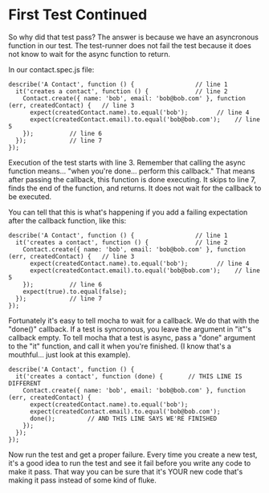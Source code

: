 # First Test Continued

So why did that test pass?  The answer is because we have an asyncronous function in our test.  The test-runner does not fail the test because it does not know to wait for the async function to return.

In our contact.spec.js file:
```
describe('A Contact', function () {                 // line 1
  it('creates a contact', function () {             // line 2
    Contact.create({ name: 'bob', email: 'bob@bob.com' }, function (err, createdContact) {   // line 3
      expect(createdContact.name).to.equal('bob');        // line 4
      expect(createdContact.email).to.equal('bob@bob.com');    // line 5
    });          // line 6
  });            // line 7
});
```

Execution of the test starts with line 3.  Remember that calling the async function means... "when you're done... perform this callback."  That means after passing the callback, this function is done executing.  It skips to line 7, finds the end of the function, and returns.  It does not wait for the callback to be executed.

You can tell that this is what's happening if you add a failing expectation after the callback function, like this:
```
describe('A Contact', function () {                 // line 1
  it('creates a contact', function () {             // line 2
    Contact.create({ name: 'bob', email: 'bob@bob.com' }, function (err, createdContact) {   // line 3
      expect(createdContact.name).to.equal('bob');        // line 4
      expect(createdContact.email).to.equal('bob@bob.com');    // line 5
    });          // line 6
    expect(true).to.equal(false);
  });            // line 7
});
```

Fortunately it's easy to tell mocha to wait for a callback. We do that with the "done()" callback.  If a test is syncronous, you leave the argument in "it"'s callback empty.  To tell mocha that a test is async, pass a "done" argument to the "it" function, and call it when you're finished.  (I know that's a mouthful... just look at this example).
```
describe('A Contact', function () {
  it('creates a contact', function (done) {       // THIS LINE IS DIFFERENT
    Contact.create({ name: 'bob', email: 'bob@bob.com' }, function (err, createdContact) {
      expect(createdContact.name).to.equal('bob');
      expect(createdContact.email).to.equal('bob@bob.com');
      done();         // AND THIS LINE SAYS WE'RE FINISHED
    });
  });
});
```

Now run the test and get a proper failure.  Every time you create a new test, it's a good idea to run the test and see it fail before you write any code to make it pass.  That way you can be sure that it's YOUR new code that's making it pass instead of some kind of fluke.